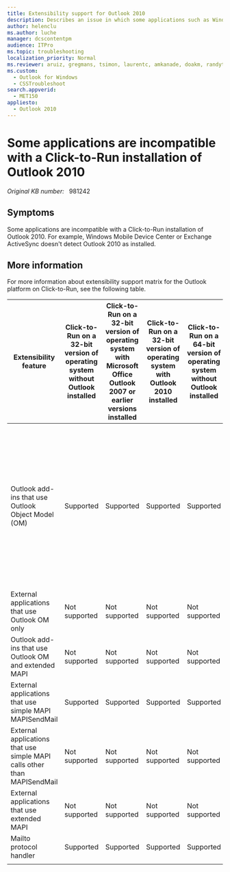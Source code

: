 ```yaml
---
title: Extensibility support for Outlook 2010
description: Describes an issue in which some applications such as Windows Mobile Device Center don't detect Outlook 2010 as installed.
author: helenclu
ms.author: luche
manager: dcscontentpm
audience: ITPro
ms.topic: troubleshooting
localization_priority: Normal
ms.reviewer: aruiz, gregmans, tsimon, laurentc, amkanade, doakm, randyto, gbratton, bobcool
ms.custom: 
  - Outlook for Windows
  - CSSTroubleshoot
search.appverid: 
  - MET150
appliesto: 
  - Outlook 2010
---
```

# Some applications are incompatible with a Click-to-Run installation of Outlook 2010

_Original KB number:_ &nbsp; 981242

## Symptoms

Some applications are incompatible with a Click-to-Run installation of Outlook 2010. For example, Windows Mobile Device Center or Exchange ActiveSync doesn't detect Outlook 2010 as installed.

## More information

For more information about extensibility support matrix for the Outlook platform on Click-to-Run, see the following table.

|Extensibility feature|Click-to-Run on a 32-bit version of operating system without Outlook installed|Click-to-Run on a 32-bit version of operating system with Microsoft Office Outlook 2007 or earlier versions installed|Click-to-Run on a 32-bit version of operating system with Outlook 2010 installed|Click-to-Run on a 64-bit version of operating system without Outlook installed|Click-to-Run on a 64-bit version of operating system with 32-bit version of Outlook installed|Click-to-Run on a 64-bit version of operating system with 64-bit version of Outlook installed|
|---|---|---|---|---|---|---|
|Outlook add-ins that use Outlook Object Model (OM)|Supported|Supported|Supported|Supported|Supported|Add-ins should work, with the understanding that older add-ins might break because of deprecation of command bars in Outlook 2010, not load or install because of setup issues, or other compatibility issues.|
|External applications that use Outlook OM only|Not supported|Not supported|Not supported|Not supported|Not supported|Not supported|
|Outlook add-ins that use Outlook OM and extended MAPI|Not supported|Not supported|Not supported|Not supported|Not supported|Not supported|
|External applications that use simple MAPI MAPISendMail|Supported|Supported|Supported|Supported|Supported|Not supported|
|External applications that use simple MAPI calls other than MAPISendMail|Not supported|Not supported|Not supported|Not supported|Not supported|Not supported|
|External applications that use extended MAPI|Not supported|Not supported|Not supported|Not supported|Not supported|Not supported|
|Mailto protocol handler|Supported|Supported|Supported|Supported|Supported|Supported|
||||||||
